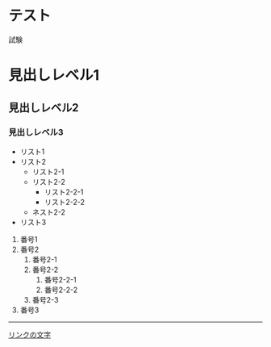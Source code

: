 # テスト

試験

# 見出しレベル1
## 見出しレベル2
### 見出しレベル3

- リスト1
- リスト2
  - リスト2-1
  - リスト2-2
    - リスト2-2-1
    - リスト2-2-2
  - ネスト2-2
- リスト3

1. 番号1
1. 番号2
   1. 番号2-1
   1. 番号2-2
      1. 番号2-2-1
      1. 番号2-2-2
   1. 番号2-3
1. 番号3
---
[リンクの文字](https://www.google.co.jp/)
